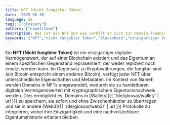 ```yaml
---
title: NFT (Nicht fungibler Token)
date: '2025-06-30'
language: de
tags: ["glossary"]
authors: ["namefiteam"]
description: Was ist ein NFT und wie verhält er sich zur Domain-Tokenisierung?
keywords: ["NFT","nicht fungibler Token","Blockchain","einzigartiger Vermögenswert","Domain-NFT"]
---
```


Ein **NFT (Nicht fungibler Token)** ist ein einzigartiger digitaler Vermögenswert, der auf einer Blockchain existiert und das Eigentum an einem spezifischen Gegenstand repräsentiert, der weder repliziert noch ersetzt werden kann. Im Gegensatz zu Kryptowährungen, die fungibel sind (ein Bitcoin entspricht einem anderen Bitcoin), verfügt jeder NFT über unterschiedliche Eigenschaften und Metadaten. Im Kontext von Namefi werden Domains in NFTs umgewandelt, wodurch sie zu handelbaren digitalen Vermögenswerten mit kryptographischem Eigentumsnachweis werden. Dies ermöglicht es, Domains in [Wallets]({{ '/de/glossar/wallet/' | url }}) zu speichern, sie sofort und ohne Zwischenhändler zu übertragen und sie in andere [Web3]({{ '/de/glossar/web3/' | url }}) Protokolle zu integrieren, wobei ihre Einzigartigkeit und eine nachvollziehbare Eigentumshistorie erhalten bleiben.